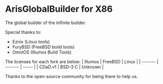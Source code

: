 # ArisGlobalBuilder for X86
The global builder of the infinite builder. 

Special thanks to:
- Eznix (Linux tools)
- FuryBSD (FreeBSD build tools)
- OmniOS (Illumos Build Tools)

The licenses for each fork are below:
| Illumos | FreeBSD | Linux |
| ------- | ------- | ----- |
| CDaD.v1 | BSD-3 C | Unknown | 

Thanks to the open-source community for being there to help us.